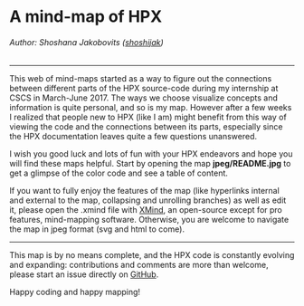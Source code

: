 # A mind-map of HPX

###### Author: Shoshana Jakobovits ([shoshijak](https://github.com/shoshijak))


---


This web of mind-maps started as a way to figure out the connections between different parts of the HPX source-code during my internship at CSCS in March-June 2017. The ways we choose visualize concepts and information is quite personal, and so is my map. However after a few weeks I realized that people new to HPX (like I am) might benefit from this way of viewing the code and the connections between its parts, especially since the HPX documentation leaves quite a few questions unanswered.

I wish you good luck and lots of fun with your HPX endeavors and hope you will find these maps helpful. Start by opening the map **jpeg/README.jpg** to get a glimpse of the color code and see a table of content.

If you want to fully enjoy the features of the map (like hyperlinks internal and external to the map, collapsing and unrolling branches) as well as edit it, please open the .xmind file with [XMind](http://www.xmind.net/), an open-source except for pro features, mind-mapping software.
Otherwise, you are welcome to navigate the map in jpeg format (svg and html to come).

---

This map is by no means complete, and the HPX code is constantly evolving and expanding: contributions and comments are more than welcome, please start an issue directly on [GitHub](https://github.com/shoshijak/hpx/tree/mind-map).

Happy coding and happy mapping!
